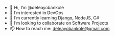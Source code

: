 - 👋 Hi, I’m @deleayobankole
- 👀 I’m interested in DevOps
- 🌱 I’m currently learning Django, NodeJS, C#
- 💞️ I’m looking to collaborate on Software Projects
- 📫 How to reach me: deleayobankole@gmail.com

<!---
deleayobankole/deleayobankole is a ✨ special ✨ repository because its `README.md` (this file) appears on your GitHub profile.
You can click the Preview link to take a look at your changes.
--->
